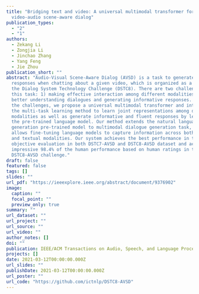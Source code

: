 ```yaml
---
title: "Bridging text and video: A universal multimodal transformer for
  video-audio scene-aware dialog"
publication_types:
  - "2"
  - "1"
authors:
  - Zekang Li
  - Zongjia Li
  - Jinchao Zhang
  - Yang Feng
  - Jie Zhou
publication_short: ""
abstract: "Audio-Visual Scene-Aware Dialog (AVSD) is a task to generate
  responses when chatting about a given video, which is organized as a track of
  the Dialog System Technology Challenge (DSTC8). There are two challenges in
  this task: 1) making effective interaction among different modalities; 2)
  better understanding dialogues and generating informative responses. To tackle
  the challenges, we propose a universal multimodal transformer and introduce
  the multi-task learning method to learn joint representations among different
  modalities as well as generate informative and fluent responses by leveraging
  the pre-trained language model. Our method extends the natural language
  generation pre-trained model to multimodal dialogue generation task, which
  allows fine-tuning language models to capture information across both visual
  and textual modalities. Our system achieves the best performance in the
  objective evaluation in both DSTC7-AVSD and DSTC8-AVSD dataset and achieves an
  impressive 98.4% of the human performance based on human ratings in the
  DSTC8-AVSD challenge."
draft: false
featured: false
tags: []
slides: ""
url_pdf: "https://ieeexplore.ieee.org/abstract/document/9376902"
image:
  caption: ""
  focal_point: ""
  preview_only: true
summary: ""
url_dataset: ""
url_project: ""
url_source: ""
url_video: ""
author_notes: []
doi: ""
publication: IEEE/ACM Transactions on Audio, Speech, and Language Processing
projects: []
date: 2021-03-12T00:00:00.000Z
url_slides: ""
publishDate: 2021-03-12T00:00:00.000Z
url_poster: ""
url_code: "https://github.com/ictnlp/DSTC8-AVSD"
---
```

